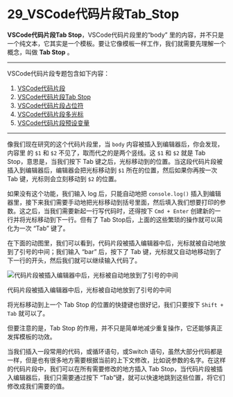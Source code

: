 # 29_VSCode代码片段Tab_Stop

**VSCode代码片段Tab Stop**，VSCode代码片段里的“body” 里的内容，并不只是一个纯文本，它其实是一个模板。要让它像模板一样工作，我们就需要先理解一个概念，叫做 **Tab Stop** 。

------

VSCode代码片段专题包含如下内容：

1. [VSCode代码片段](https://geek-docs.com/vscode/vscode-tutorials/vscode-code-snippet-intro.html)
2. [VSCode代码片段Tab Stop](http://www.geek-docs.com/vscode/vscode-tutorials/vscode-code-snippet-tab-stop.html)
3. [VSCode代码片段占位符](http://www.geek-docs.com/vscode/vscode-tutorials/vscode-code-snippet-placeholder.html)
4. [VSCode代码片段多光标](http://www.geek-docs.com/vscode/vscode-tutorials/vscode-code-snippet-multi-cursor.html)
5. [VSCode代码片段预设变量](http://www.geek-docs.com/vscode/vscode-tutorials/vscode-code-snippet-preset-variables.html)

------

像我们现在研究的这个代码片段里，当 `body` 内容被插入到编辑器后，你会发现，内容里 的 `$1` 和 `$2` 不见了，取而代之的是两个竖线。这 `$1` 和 `$2` 就是 Tab Stop，意思是，当我们按下 Tab 键之后，光标移动到的位置。当这段代码片段被插入到编辑器后，编辑器会把光标移动到 `$1` 所在的位置，然后如果你再按一次 Tab 键，光标则会立刻移动到 `$2` 的位置。

如果没有这个功能，我们输入 log 后，只能自动地把 `console.log()` 插入到编辑器里，接下来我们需要手动地把光标移动到括号里面，然后填入我们想要打印的参数。这之后，当我们需要新起一行写代码时，还得按下 `Cmd + Enter` 创建新的一行并将光标移动到下一行。但有了 Tab Stop后，上面的这些繁琐的操作就可以简化为一次 “Tab” 键了。

在下面的动图里，我们可以看到，代码片段被插入编辑器中后，光标就被自动地放到了引号的中间；我们输入 “bar” 后，按下了 Tab 键，光标就又自动地移动到了下一行的开头，然后我们就可以继续输入代码了。

![代码片段被插入编辑器中后，光标被自动地放到了引号的中间](image/code-snippet/04.gif)

代码片段被插入编辑器中后，光标被自动地放到了引号的中间

将光标移动到上一个 Tab Stop 的位置的快捷键也很好记，我们只要按下 `Shift + Tab` 就可以了。

但要注意的是，Tab Stop 的作用，并不只是简单地减少重复操作，它还能够真正发挥模板的功效。

当我们插入一段常用的代码，或循环语句，或Switch 语句，虽然大部分代码都是一样，但是也有很多地方需要根据当前的上下文修改，比如说参数的名字。在这样的代码片段中，我们可以在所有需要修改的地方插入 Tab Stop，当代码片段被插入编辑器后，我们只需要通过按下 “Tab”键，就可以快速地跳到这些位置，将它们修改成我们需要的值。